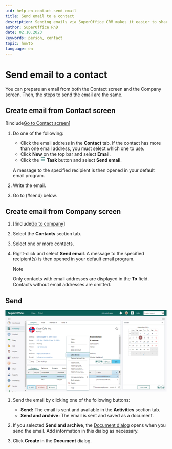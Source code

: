 ```yaml
---
uid: help-en-contact-send-email
title: Send email to a contact
description: Sending emails via SuperOffice CRM makes it easier to share and store all your customer communication in one place.
author: SuperOffice RnD
date: 02.10.2023
keywords: person, contact
topic: howto
language: en
---
```


# Send email to a contact

You can prepare an email from both the Contact screen and the Company screen. Then, the steps to send the email are the same.

## Create email from Contact screen

[!include[Go to Contact screen](../../learn/includes/goto-contact.md)]

1. Do one of the following:
    * Click the email address in the **Contact** tab. If the contact has more than one email address, you must select which one to use.
    * Click **New** on the top bar and select **Email**.
    * Click the ![icon][img1] **Task** button and select **Send email**.

    A message to the specified recipient is then opened in your default email program.

1. Write the email.
1. Go to (#send) below.

## Create email from Company screen

1. [!include[Go to company](../../learn/includes/goto-company.md)]

1. Select the **Contacts** section tab.

1. Select one or more contacts.

1. Right-click and select **Send email**. A message to the specified recipient(s) is then opened in your default email program.

    > [!NOTE]
    > Only contacts with email addresses are displayed in the **To** field. Contacts without email addresses are omitted.

## Send

![Find the contact, right click and then select Send email from the menu -screenshot][img2]

1. Send the email by clicking one of the following buttons:

    * **Send:** The email is sent and available in the **Activities** section tab.
    * **Send and archive:** The email is sent and saved as a document.

1. If you selected **Send and archive**, the [Document dialog][1] opens when you send the email. Add information in this dialog as necessary.

1. Click **Create** in the **Document** dialog.

<!-- Referenced links -->
[1]: ../../document/learn/screen/index.md

<!-- Referenced images -->
[img1]: ../../../media/icons/btn-menu.png
[img2]: ../../../media/loc/en/contact/email-send-email.png

